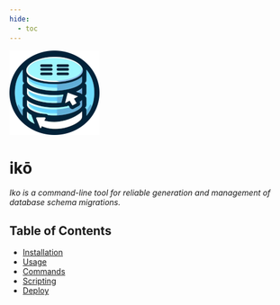 ```yaml
---
hide:
  - toc
---
```


![iko](images/logo.png)

# ikō

_Iko is a command-line tool for reliable generation and management of database
schema migrations._

## Table of Contents

- [Installation](installation.md)
- [Usage](usage.md)
- [Commands](commands.md)
- [Scripting](scripting.md)
- [Deploy](deploy.md)
